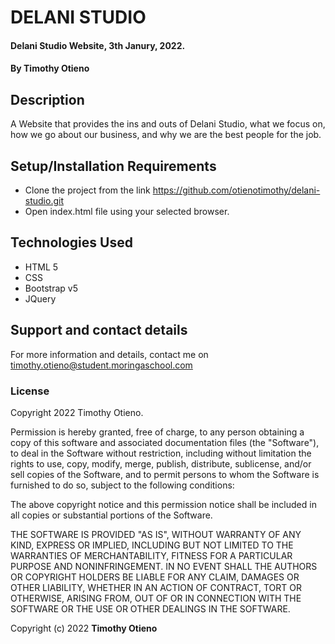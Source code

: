 # DELANI STUDIO

#### Delani Studio Website, 3th Janury, 2022.

#### By **Timothy Otieno**

## Description
A Website that provides the ins and outs of Delani Studio, what we focus on, how we go about our business, and why we are the best people for the job.

## Setup/Installation Requirements
* Clone the project from the link <https://github.com/otienotimothy/delani-studio.git>
* Open index.html file using your selected browser. 

## Technologies Used
* HTML 5
* CSS 
* Bootstrap v5
* JQuery

## Support and contact details
For more information and details, contact me on <timothy.otieno@student.moringaschool.com>

### License
Copyright 2022 Timothy Otieno.

Permission is hereby granted, free of charge, to any person obtaining a copy of this software and associated documentation files (the "Software"), to deal in the Software without restriction, including without limitation the rights to use, copy, modify, merge, publish, distribute, sublicense, and/or sell copies of the Software, and to permit persons to whom the Software is furnished to do so, subject to the following conditions:

The above copyright notice and this permission notice shall be included in all copies or substantial portions of the Software.

THE SOFTWARE IS PROVIDED "AS IS", WITHOUT WARRANTY OF ANY KIND, EXPRESS OR IMPLIED, INCLUDING BUT NOT LIMITED TO THE WARRANTIES OF MERCHANTABILITY, FITNESS FOR A PARTICULAR PURPOSE AND NONINFRINGEMENT. IN NO EVENT SHALL THE AUTHORS OR COPYRIGHT HOLDERS BE LIABLE FOR ANY CLAIM, DAMAGES OR OTHER LIABILITY, WHETHER IN AN ACTION OF CONTRACT, TORT OR OTHERWISE, ARISING FROM, OUT OF OR IN CONNECTION WITH THE SOFTWARE OR THE USE OR OTHER DEALINGS IN THE SOFTWARE.

Copyright (c) 2022 **Timothy Otieno**